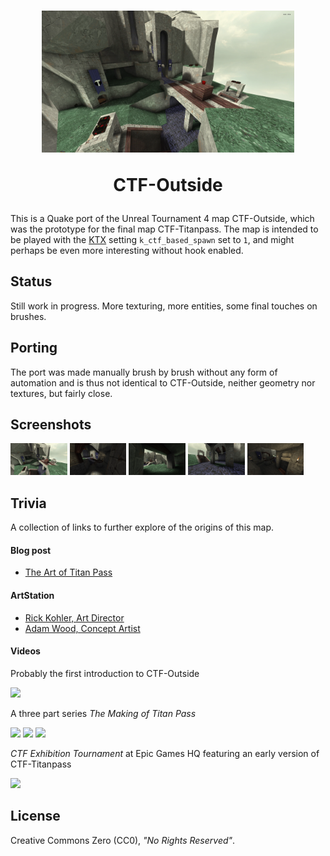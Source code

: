 <h1 align="center">
<img width="80%" src="images/1.webp" alt="CTF-Outside">

CTF-Outside
</h1>

This is a Quake port of the Unreal Tournament 4 map CTF-Outside, which was the prototype for the final map CTF-Titanpass. The map is intended to be played with the [KTX](https://github.com/QW-Group/ktx) setting `k_ctf_based_spawn` set to `1`, and might perhaps be even more interesting without hook enabled.

## Status

Still work in progress. More texturing, more entities, some final touches on brushes.

## Porting

The port was made manually brush by brush without any form of automation and is thus not identical to CTF-Outside, neither geometry nor textures, but fairly close.

## Screenshots

[<img src="images/1.webp" width="18%">](images/1.webp?raw=true)
[<img src="images/2.webp" width="18%">](images/2.webp?raw=true)
[<img src="images/3.webp" width="18%">](images/3.webp?raw=true)
[<img src="images/4.webp" width="18%">](images/4.webp?raw=true)
[<img src="images/5.webp" width="18%">](images/5.webp?raw=true)


## Trivia

A collection of links to further explore of the origins of this map.

#### Blog post

* [The Art of Titan Pass](https://www.epicgames.com/unrealtournament/en-US/blog/the-art-of-titan-pass)

#### ArtStation

* [Rick Kohler, Art Director](https://rek23.artstation.com/projects/A2OqV)
* [Adam Wood, Concept Artist](https://wood.artstation.com/projects/mA4X1)

#### Videos

Probably the first introduction to CTF-Outside

[<img src="http://img.youtube.com/vi/il6BkqeGp7w/hqdefault.jpg" width="30%">](https://youtu.be/il6BkqeGp7w?t=651)

A three part series _The Making of Titan Pass_

[<img src="http://img.youtube.com/vi/Vx9ZOd9rteY/hqdefault.jpg" width="30%">](http://www.youtube.com/watch?v=Vx9ZOd9rteY)
[<img src="http://img.youtube.com/vi/OM2zJpPiYiw/hqdefault.jpg" width="30%">](http://www.youtube.com/watch?v=OM2zJpPiYiw)
[<img src="http://img.youtube.com/vi/v1Z_F9Jv4Ms/hqdefault.jpg" width="30%">](http://www.youtube.com/watch?v=v1Z_F9Jv4Ms)
  
_CTF Exhibition Tournament_ at Epic Games HQ featuring an early version of CTF-Titanpass

[<img src="http://img.youtube.com/vi/xDB3LyTynns/hqdefault.jpg" width="30%">](http://www.youtube.com/watch?v=xDB3LyTynns)

## License

Creative Commons Zero (CC0), _"No Rights Reserved"_.
